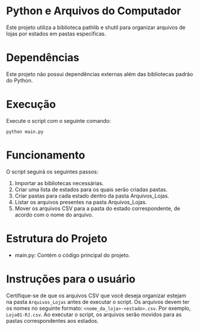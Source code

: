 # Python e Arquivos do Computador

Este projeto utiliza a biblioteca pathlib e shutil para organizar arquivos de lojas por estados em pastas específicas.

# Dependências

Este projeto não possui dependências externas além das bibliotecas padrão do Python.

# Execução

Execute o script com o seguinte comando:

```
python main.py
```

# Funcionamento

O script seguirá os seguintes passos:

1. Importar as bibliotecas necessárias.
2. Criar uma lista de estados para os quais serão criadas pastas.
3. Criar pastas para cada estado dentro da pasta Arquivos_Lojas.
4. Listar os arquivos presentes na pasta Arquivos_Lojas.
5. Mover os arquivos CSV para a pasta do estado correspondente, de acordo com o nome do arquivo.

# Estrutura do Projeto

- main.py: Contém o código principal do projeto.

# Instruções para o usuário

Certifique-se de que os arquivos CSV que você deseja organizar estejam na pasta `Arquivos_Lojas` antes de executar o script. Os arquivos devem ter os nomes no seguinte formato: `<nome_da_loja>-<estado>.csv`. Por exemplo, `Loja01-RJ.csv`. Ao executar o script, os arquivos serão movidos para as pastas correspondentes aos estados.
